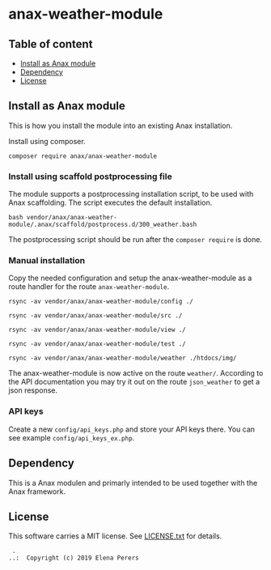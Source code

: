# anax-weather-module

Table of content
------------------------------------

* [Install as Anax module](#Install-as-Anax-module)
* [Dependency](#Dependency)
* [License](#License)



Install as Anax module
------------------------------------

This is how you install the module into an existing Anax installation.

Install using composer.

```
composer require anax/anax-weather-module
```

### Install using scaffold postprocessing file


The module supports a postprocessing installation script, to be used with Anax scaffolding. The script executes the default installation.

```text
bash vendor/anax/anax-weather-module/.anax/scaffold/postprocess.d/300_weather.bash
```

The postprocessing script should be run after the `composer require` is done.

### Manual installation

Copy the needed configuration and setup the anax-weather-module as a route handler for the route `anax-weather-module`.

```
rsync -av vendor/anax/anax-weather-module/config ./
```

```
rsync -av vendor/anax/anax-weather-module/src ./
```

```
rsync -av vendor/anax/anax-weather-module/view ./
```

```
rsync -av vendor/anax/anax-weather-module/test ./
```

```
rsync -av vendor/anax/anax-weather-module/weather ./htdocs/img/
```

The anax-weather-module is now active on the route `weather/`. According to the API documentation you may try it out on the route `json_weather` to get a json response.

### API keys

Create a new `config/api_keys.php` and store your API keys there. You can see example `config/api_keys_ex.php`.


Dependency
------------------

This is a Anax modulen and primarly intended to be used together with the Anax framework.



License
------------------

This software carries a MIT license. See [LICENSE.txt](LICENSE.txt) for details.



```
 .  
..:  Copyright (c) 2019 Elena Perers
```